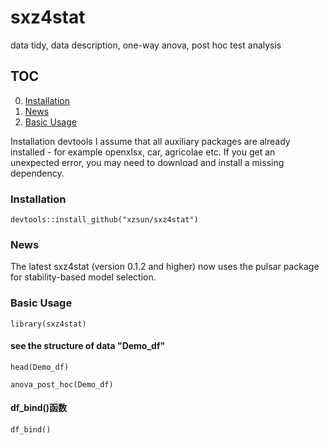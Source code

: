 # sxz4stat
data tidy, data description, one-way anova, post hoc test analysis

## TOC ##
0. [Installation](#installation)
1. [News](#news)
2. [Basic Usage](#basic-usage)

Installation
devtools I assume that all auxiliary packages are already installed - for example openxlsx, car, agricolae etc. If you get an unexpected error, you may need to download and install a missing dependency.

### Installation

``` devtools::install_github("xzsun/sxz4stat") ```

### News

The latest sxz4stat (version 0.1.2 and higher) now uses the pulsar package for stability-based model selection.

### Basic Usage

``` library(sxz4stat) ```

#### see the structure of data "Demo_df"

``` head(Demo_df) ```

``` anova_post_hoc(Demo_df) ```

#### df_bind()函数

``` df_bind() ```


